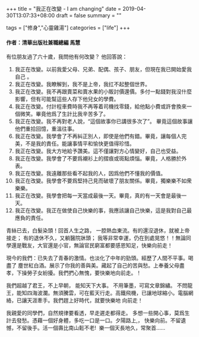 +++
title = "我正在改變 - I am changing"
date = 2019-04-30T13:07:33+08:00
draft = false
summary = ""

tags = ["修身","心靈雞湯"]
categories = ["life"]
+++
#### 作者：清華出版社兼職總編 馬慧

有位朋友過了六十歲，我問他有何改變？  他回答說：  
<!--more-->
1. 我正在改變。以前我愛父母、兄弟、配偶、孩子、朋友，但現在我已開始愛我自己 。
2. 我正在改變。我瞭解到，我不是上帝，我扛不起整個世界。
3. 我正在改變。我不再跟賣菜和賣水果的小販討價還價。多付一點錢對我沒什麼影響，但有可能幫這些人存下他兒女的學費。
4. 我正在改變。付計程車費時我不再等着司機找零錢，給他點小費或許會換來一個微笑。畢竟他爲了生計比我辛苦多了。
5. 我正在改變。我不再對老人說，“這個故事你已講很多次了”。 畢竟這個故事讓他們重拾回憶，重溫往事。
6. 我正在改變。我學會了不再糾正別人，即使是他們有錯。畢竟，讓每個人完美，不是我的責任。能讓事情平和愉快更值得珍惜。
7. 我正在改變。我大方地給予讚美。這不僅讓對方心情變好，自己也受益。         
8. 我正在改變。我學會了不要爲襯衫上的摺痕或斑點煩惱。畢竟，人格勝於外表。
9. 我正在改變。我遠離那些看不起我的人，因爲他們不懂我的價值。
10. 我正在改變。我學會不要爲堅持己見而破壞了朋友關係。畢竟，獨樂樂不如衆樂樂。
11. 我正在改變。我學會把每一天當成最後一天。畢竟，真的有一天會是最後一天。
12. 我正在改變。我正在做使自己快樂的事，我應該讓自己快樂，這是我對自己最應負的責任。

青絲已去，白髮染頭！回首人生之路， 一腔熱血東流。有的還沒退休，就被上帝接走； 有的退休不久，又躺醫院牀頭； 我等非常幸運，仍在到處晃悠！！無論同學還是戰友，大官還是小官，無論官民窮富都要感恩知足，快樂向前走！

現今的我們：已失去了青春的激情。也淡化了中年的勁頭。經歷了人間不平事。喝盡了 塵世紅白酒。展示了你我的善與美。藏起了自己的苦與愁。上奉養父母盡孝，下操勞子女紛擾。我們捫心無愧，要快樂地向前走。！

我們超越了君王，不上早朝， 能知天下大事。 不用筆墨，可寫文章錦繡。 不問龍王，能知四海波瀾。無須騰雲，可在藍天行走。高鐵飛機，已讓地球縮小。電腦網絡，已讓天涯牽手。我們趕上好時代，就要快樂地 向前走！ 

我親愛的同學們，自然規律要看透，早走遲走都得走。 多想一些開心事，莫爲生計去發愁。憑藉一個好身體，多吃一口是一口。夕陽路上,， 快樂向前。不留遺憾，不留後手。活一個壽比南山鬆不老!  樂一個天長地久，常聚首……
